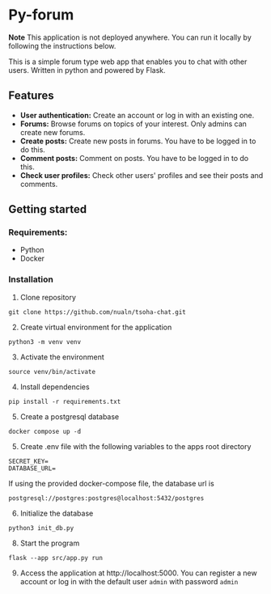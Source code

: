 # Py-forum
**Note** 
This application is not deployed anywhere. You can run it locally by following the instructions below.

This is a simple forum type web app that enables you to chat with other users. Written in python and powered by Flask.

## Features

- **User authentication:** Create an account or log in with an existing one.
- **Forums:** Browse forums on topics of your interest. Only admins can create new forums.
- **Create posts:** Create new posts in forums. You have to be logged in to do this.
- **Comment posts:** Comment on posts. You have to be logged in to do this.
- **Check user profiles:** Check other users' profiles and see their posts and comments.

## Getting started

### Requirements:
- Python
- Docker
 
### Installation

1. Clone repository

```
git clone https://github.com/nualn/tsoha-chat.git
```

2. Create virtual environment for the application

```
python3 -m venv venv 
```

3. Activate the environment

```
source venv/bin/activate
```

4. Install dependencies

```
pip install -r requirements.txt
```

5. Create a postgresql database

```
docker compose up -d
```

5. Create .env file with the following variables to the apps root directory
```
SECRET_KEY=
DATABASE_URL=
``` 
If using the provided docker-compose file, the database url is 
```
postgresql://postgres:postgres@localhost:5432/postgres
```

6. Initialize the database

```
python3 init_db.py
```

8. Start the program

```
flask --app src/app.py run
```

9. Access the application at http://localhost:5000. You can register a new account or log in with the default user `admin` with password `admin`
